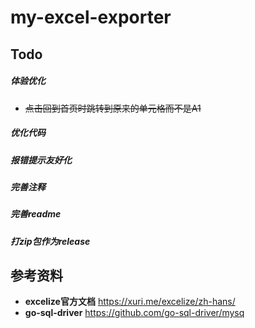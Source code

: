 # my-excel-exporter
## Todo
##### 体验优化
- <del>点击回到首页时跳转到原来的单元格而不是A1</del>
##### 优化代码
##### 报错提示友好化
##### 完善注释
##### 完善readme
##### 打zip包作为release
## 参考资料
- **excelize官方文档** https://xuri.me/excelize/zh-hans/
- **go-sql-driver** https://github.com/go-sql-driver/mysq